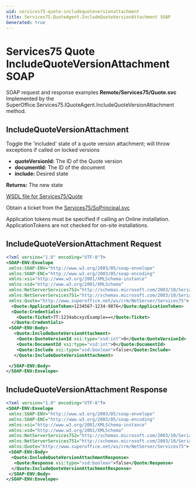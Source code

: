 ```yaml
---
uid: services75-quote-includequoteversionattachment
title: Services75.QuoteAgent.IncludeQuoteVersionAttachment SOAP
Generated: true
---
```


# Services75 Quote IncludeQuoteVersionAttachment SOAP

SOAP request and response examples **Remote/Services75/Quote.svc**
Implemented by the <see cref="M:SuperOffice.Services75.IQuoteAgent.IncludeQuoteVersionAttachment">SuperOffice.Services75.IQuoteAgent.IncludeQuoteVersionAttachment</see> method.

## IncludeQuoteVersionAttachment

Toggle the 'included' state of a quote version attachment; will throw exceptions if called on locked versions

* **quoteVersionId:** The ID of the Quote version
* **documentId:** The ID of the document
* **include:** Desired state

**Returns:** The new state


[WSDL file for Services75/Quote](../Services75-Quote.md)

Obtain a ticket from the [Services75/SoPrincipal.svc](../SoPrincipal/SoPrincipal.md)

Application tokens must be specified if calling an Online installation. ApplicationTokens are not checked for on-site installations.

## IncludeQuoteVersionAttachment Request

```xml
<?xml version="1.0" encoding="UTF-8"?>
<SOAP-ENV:Envelope
 xmlns:SOAP-ENV="http://www.w3.org/2003/05/soap-envelope"
 xmlns:SOAP-ENC="http://www.w3.org/2003/05/soap-encoding"
 xmlns:xsi="http://www.w3.org/2001/XMLSchema-instance"
 xmlns:xsd="http://www.w3.org/2001/XMLSchema"
 xmlns:NetServerServices752="http://schemas.microsoft.com/2003/10/Serialization/Arrays"
 xmlns:NetServerServices751="http://schemas.microsoft.com/2003/10/Serialization/"
 xmlns:Quote="http://www.superoffice.net/ws/crm/NetServer/Services75">
  <Quote:ApplicationToken>1234567-1234-9876</Quote:ApplicationToken>
  <Quote:Credentials>
    <Quote:Ticket>7T:1234abcxyzExample==</Quote:Ticket>
  </Quote:Credentials>
 <SOAP-ENV:Body>
   <Quote:IncludeQuoteVersionAttachment>
    <Quote:QuoteVersionId xsi:type="xsd:int">0</Quote:QuoteVersionId>
    <Quote:DocumentId xsi:type="xsd:int">0</Quote:DocumentId>
    <Quote:Include xsi:type="xsd:boolean">false</Quote:Include>
   </Quote:IncludeQuoteVersionAttachment>

 </SOAP-ENV:Body>
</SOAP-ENV:Envelope>

```


## IncludeQuoteVersionAttachment Response

```xml
<?xml version="1.0" encoding="UTF-8"?>
<SOAP-ENV:Envelope
 xmlns:SOAP-ENV="http://www.w3.org/2003/05/soap-envelope"
 xmlns:SOAP-ENC="http://www.w3.org/2003/05/soap-encoding"
 xmlns:xsi="http://www.w3.org/2001/XMLSchema-instance"
 xmlns:xsd="http://www.w3.org/2001/XMLSchema"
 xmlns:NetServerServices752="http://schemas.microsoft.com/2003/10/Serialization/Arrays"
 xmlns:NetServerServices751="http://schemas.microsoft.com/2003/10/Serialization/"
 xmlns:Quote="http://www.superoffice.net/ws/crm/NetServer/Services75">
 <SOAP-ENV:Body>
  <Quote:IncludeQuoteVersionAttachmentResponse>
   <Quote:Response xsi:type="xsd:boolean">false</Quote:Response>
  </Quote:IncludeQuoteVersionAttachmentResponse>
 </SOAP-ENV:Body>
</SOAP-ENV:Envelope>

```

